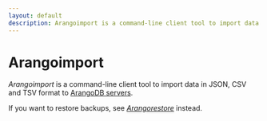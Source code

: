 ```yaml
---
layout: default
description: Arangoimport is a command-line client tool to import data in JSON, CSV and TSV format to ArangoDB servers
---
```

Arangoimport
============

_Arangoimport_ is a command-line client tool to import data in JSON, CSV and TSV
format to [ArangoDB servers](programs-arangod.html).

If you want to restore backups, see [_Arangorestore_](programs-arangorestore.html)
instead.

